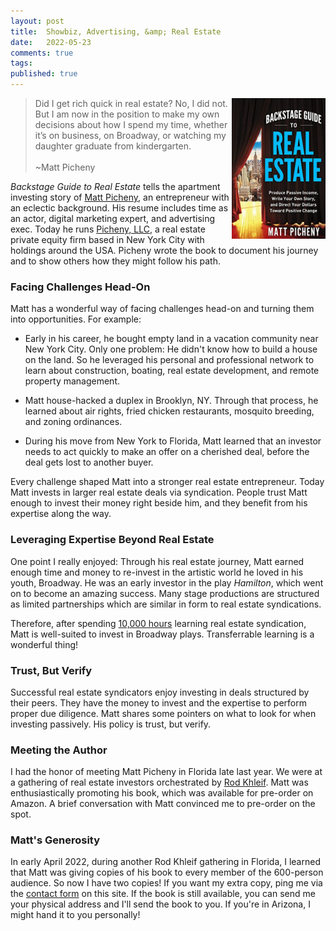 ```yaml
---
layout: post
title:  Showbiz, Advertising, &amp; Real Estate
date:   2022-05-23
comments: true
tags: 
published: true
---
```


<img src="/images/backstage_guide_real_estate.jpg" align="right" width="150" padding="20" alt="Backstage Guide to Real Estate" title="Backstage Guide to Real Estate" /> 

>Did I get rich quick in real estate? No, I did not. But I am now in the position to make my own decisions about how I spend my time, whether it’s on business, on Broadway, or watching my daughter graduate from kindergarten.<br/><br/>~Matt Picheny


_Backstage Guide to Real Estate_ tells the apartment investing story of [Matt Picheny](https://www.linkedin.com/in/picheny/), an entrepreneur with an eclectic background. His resume includes time as an actor, digital marketing expert, and advertising exec. Today he runs [Picheny, LLC](https://picheny.com/), a real estate private equity firm based in New York City with holdings around the USA. Picheny wrote the book to document his journey and to show others how they might follow his path.

<!--more-->

### Facing Challenges Head-On

Matt has a wonderful way of facing challenges head-on and turning them into opportunities. For example:

* Early in his career, he bought empty land in a vacation community near New York City. Only one problem: He didn't know how to build a house on the land. So he leveraged his personal and professional network to learn about construction, boating, real estate development, and remote property management.

* Matt house-hacked a duplex in Brooklyn, NY. Through that process, he learned about air rights, fried chicken restaurants, mosquito breeding, and zoning ordinances.

* During his move from New York to Florida, Matt learned that an investor needs to act quickly to make an offer on a cherished deal, before the deal gets lost to another buyer.

Every challenge shaped Matt into a stronger real estate entrepreneur. Today Matt invests in larger real estate deals via syndication. People trust Matt enough to invest their money right beside him, and they benefit from his expertise along the way.

### Leveraging Expertise Beyond Real Estate

One point I really enjoyed: Through his real estate journey, Matt earned enough time and money to re-invest in the artistic world he loved in his youth, Broadway. He was an early investor in the play _Hamilton_, which went on to become an amazing success. Many stage productions are structured as limited partnerships which are similar in form to real estate syndications. 

Therefore, after spending [10,000 hours](/blog/2012/09/03/10000-hours-of-practice/) learning real estate syndication, Matt is well-suited to invest in Broadway plays. Transferrable learning is a wonderful thing!

### Trust, But Verify

Successful real estate syndicators enjoy investing in deals structured by their peers. They have the money to invest and the expertise to perform proper due diligence. Matt shares some pointers on what to look for when investing passively. His policy is trust, but verify.

### Meeting the Author

I had the honor of meeting Matt Picheny in Florida late last year. We were at a gathering of real estate investors orchestrated by [Rod Khleif](https://www.linkedin.com/in/rodkhleif/). Matt was enthusiastically promoting his book, which was available for pre-order on Amazon. A brief conversation with Matt convinced me to pre-order on the spot. 

### Matt's Generosity

In early April 2022, during another Rod Khleif gathering in Florida, I learned that Matt was giving copies of his book to every member of the 600-person audience. So now I have two copies! If you want my extra copy, ping me via the [contact form](/contact) on this site. If the book is still available, you can send me your physical address and I'll send the book to you. If you're in Arizona, I might hand it to you personally!